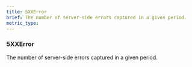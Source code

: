 ```yaml
---
title: 5XXError
brief: The number of server-side errors captured in a given period.
metric_type:
---
```

### 5XXError

The number of server-side errors captured in a given period.
